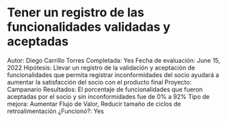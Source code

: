 # Tener un registro de las funcionalidades validadas y aceptadas

Autor: Diego Carrillo Torres
Completada: Yes
Fecha de evaluación: June 15, 2022
Hipótesis: Llevar un registro de la validación y aceptación de funcionalidades que permita registrar inconformidades del socio ayudará a aumentar la satisfacción del socio con el producto final
Proyecto: Campanario
Resultados: El porcentaje de funcionalidades que fueron aceptadas por el socio y sin inconformidades fue de 0% a 92%
Tipo de mejora: Aumentar Flujo de Valor, Reducir tamaño de ciclos de retroalimentación
¿Funcionó?: Yes